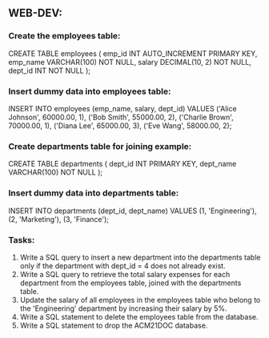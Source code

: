 ## WEB-DEV:

### Create the employees table:

CREATE TABLE employees (
    emp_id INT AUTO_INCREMENT PRIMARY KEY,
    emp_name VARCHAR(100) NOT NULL,
    salary DECIMAL(10, 2) NOT NULL,
    dept_id INT NOT NULL
);

### Insert dummy data into employees table:

INSERT INTO employees (emp_name, salary, dept_id) VALUES
('Alice Johnson', 60000.00, 1),
('Bob Smith', 55000.00, 2),
('Charlie Brown', 70000.00, 1),
('Diana Lee', 65000.00, 3),
('Eve Wang', 58000.00, 2);

### Create departments table for joining example:

CREATE TABLE departments (
    dept_id INT PRIMARY KEY,
    dept_name VARCHAR(100) NOT NULL
);

### Insert dummy data into departments table:

INSERT INTO departments (dept_id, dept_name) VALUES
(1, 'Engineering'),
(2, 'Marketing'),
(3, 'Finance');

### Tasks:
1. Write a SQL query to insert a new department into the departments table only if the department with dept_id = 4 does not already exist.
2. Write a SQL query to retrieve the total salary expenses for each department from the employees table, joined with the departments table.
3. Update the salary of all employees in the employees table who belong to the 'Engineering' department by increasing their salary by 5%.
4. Write a SQL statement to delete the employees table from the database.
5. Write a SQL statement to drop the ACM21DOC database.
